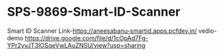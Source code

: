 # SPS-9869-Smart-ID-Scanner
Smart ID Scanner
Link-https://aneesabanu-smartid.apps.pcfdev.in/
vedio-demo
https://drive.google.com/file/d/1cOpAd7Fg-YPr2yvJT3IOSqeVwLAuZNSU/view?usp=sharing
